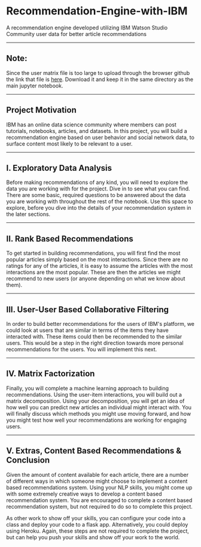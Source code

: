 # Recommendation-Engine-with-IBM
A recommendation engine developed utilizing IBM Watson Studio Community user data for better article recommendations 

------

## Note:
Since the user matrix file is too large to upload through the browser github the link that file is [here](https://drive.google.com/file/d/1FupIzJfkgOdEGF9b6GM6nO4u4HT27ofD/view?usp=sharing). Download it and keep it in the same directory as the main jupyter notebook.

----

## Project Motivation
IBM has an online data science community where members can post tutorials, notebooks, articles, and datasets. In this project, you will build a recommendation engine based on user behavior and social network data, to surface content most likely to be relevant to a user.

----

## I. Exploratory Data Analysis
Before making recommendations of any kind, you will need to explore the data you are working with for the project. Dive in to see what you can find. There are some basic, required questions to be answered about the data you are working with throughout the rest of the notebook. Use this space to explore, before you dive into the details of your recommendation system in the later sections.

-----

## II. Rank Based Recommendations
To get started in building recommendations, you will first find the most popular articles simply based on the most interactions. Since there are no ratings for any of the articles, it is easy to assume the articles with the most interactions are the most popular. These are then the articles we might recommend to new users (or anyone depending on what we know about them).

----

## III. User-User Based Collaborative Filtering
In order to build better recommendations for the users of IBM's platform, we could look at users that are similar in terms of the items they have interacted with. These items could then be recommended to the similar users. This would be a step in the right direction towards more personal recommendations for the users. You will implement this next.

----

## IV. Matrix Factorization
Finally, you will complete a machine learning approach to building recommendations. Using the user-item interactions, you will build out a matrix decomposition. Using your decomposition, you will get an idea of how well you can predict new articles an individual might interact with. You will finally discuss which methods you might use moving forward, and how you might test how well your recommendations are working for engaging users.

----

## V. Extras, Content Based Recommendations & Conclusion
Given the amount of content available for each article, there are a number of different ways in which someone might choose to implement a content based recommendations system. Using your NLP skills, you might come up with some extremely creative ways to develop a content based recommendation system. You are encouraged to complete a content based recommendation system, but not required to do so to complete this project.

As other work to show off your skills, you can configure your code into a class and deploy your code to a flask app. Alternatively, you could deploy using Heroku. Again, these steps are not required to complete the project, but can help you push your skills and show off your work to the world.
